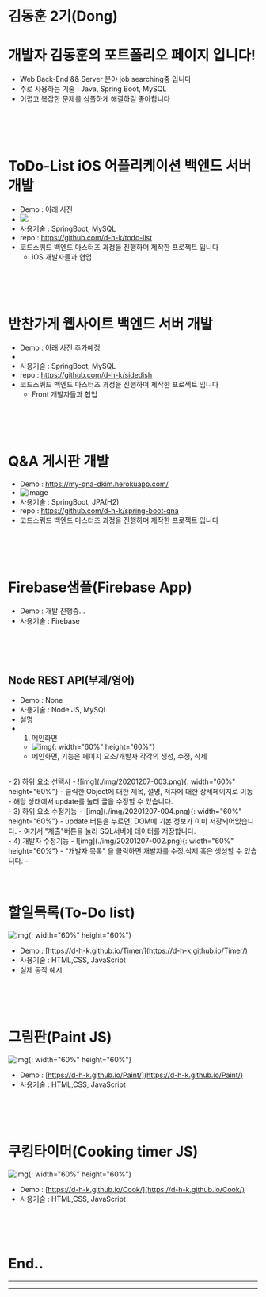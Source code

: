 # 김동훈 2기(Dong)
# 개발자 김동훈의 포트폴리오 페이지 입니다!
- Web Back-End && Server 분야 job searching중 입니다
- 주로 사용하는 기술 : Java, Spring Boot, MySQL
- 어렵고 복잡한 문제를 심플하게 해결하길 좋아합니다

<br>
<br>
<br>

# ToDo-List iOS 어플리케이션 백엔드 서버 개발
- Demo : 아래 사진
- ![](https://user-images.githubusercontent.com/75113784/115102520-5840ae00-9f86-11eb-9cd1-643cb0ff4e37.png)
- 사용기술 : SpringBoot, MySQL
- repo : https://github.com/d-h-k/todo-list
- 코드스쿼드 백엔드 마스터즈 과정을 진행하며 제작한 프로젝트 입니다
  - iOS 개발자들과 협업

<br>
<br>
<br>

# 반찬가게 웹사이트 백엔드 서버 개발
- Demo : 아래 사진 추가예정
- ![]()
- 사용기술 : SpringBoot, MySQL
- repo : https://github.com/d-h-k/sidedish
- 코드스쿼드 백엔드 마스터즈 과정을 진행하며 제작한 프로젝트 입니다
  - Front 개발자들과 협업

<br>
<br>
<br>

# Q&A 게시판 개발
- Demo : https://my-qna-dkim.herokuapp.com/
- ![image](https://user-images.githubusercontent.com/31065684/116231503-ee997e80-a793-11eb-8a90-4cab3465444f.png)
- 사용기술 : SpringBoot, JPA(H2)
- repo : https://github.com/d-h-k/spring-boot-qna
- 코드스쿼드 백엔드 마스터즈 과정을 진행하며 제작한 프로젝트 입니다

<br>
<br>
<br>

# Firebase샘플(Firebase App)
- Demo : 개발 진행중...
- 사용기술 : Firebase

<br>
<br>
<br>

## Node REST API(부제/영어)
- Demo : None
- 사용기술 : Node.JS, MySQL
- 설명
- 1) 메인화면
  - ![img](./img/20201207-001.png){: width="60%" height="60%"}
  - 메인화면, 기능은 페이지 요소/개발자 각각의 생성, 수정, 삭제
<br>
- 2) 하위 요소 선택시
  - ![img](./img/20201207-003.png){: width="60%" height="60%"}
  - 클릭한 Object에 대한 제목, 설명, 저자에 대한 상세페이지로 이동
  - 해당 상태에서 update를 눌러 글을 수정할 수 있습니다.
<br>
- 3) 하위 요소 수정기능
  - ![img](./img/20201207-004.png){: width="60%" height="60%"}
  - update 버튼을 누르면, DOM에 기본 정보가 이미 저장되어있습니다.
  - 여기서 "제출"버튼을 눌러 SQL서버에 데이터를 저장합니다.
<br>
- 4) 개발자 수정기능
  - ![img](./img/20201207-002.png){: width="60%" height="60%"}
  - "개발자 목록" 을 클릭하면 개발자를 수정,삭제 혹은 생성할 수 있습니다.
  - 

<br>
<br>
<br>


# 할일목록(To-Do list)
![img](./img/Todo.png){: width="60%" height="60%"}
- Demo : [https://d-h-k.github.io/Timer/](https://d-h-k.github.io/Timer/)
- 사용기술 : HTML,CSS, JavaScript
- 실제 동작 예시



<br>
<br>
<br>



# 그림판(Paint JS)
![img](./img/jspaintpic.png){: width="60%" height="60%"}
- Demo : [https://d-h-k.github.io/Paint/](https://d-h-k.github.io/Paint/)
- 사용기술 : HTML,CSS, JavaScript


<br>
<br>
<br>


# 쿠킹타이머(Cooking timer JS)
![img](./img/ctimer.png){: width="60%" height="60%"}
- Demo : [https://d-h-k.github.io/Cook/](https://d-h-k.github.io/Cook/)
- 사용기술 : HTML,CSS, JavaScript


<br>
<br>
<br>



# End..

<hr size="5px">

<hr size="5px">
<br>

<!--- 주석처리되어 보이지 않는 
//저장

<hr color=#4287f5 size="5px">
<img src="/img/jspaintpic.png" width="450" >
{: width="100" height="100"}



POST 템플릿


## 제목(부제/영어)
- Demo : https://d-h-k.github.io/Paint/(링크)
- 사용기술 : HTML,CSS, JavaScript
<img src="/img/@@이미지위치@@@" width="450" >
<br>
<br>

<hr size="5px">



--->



